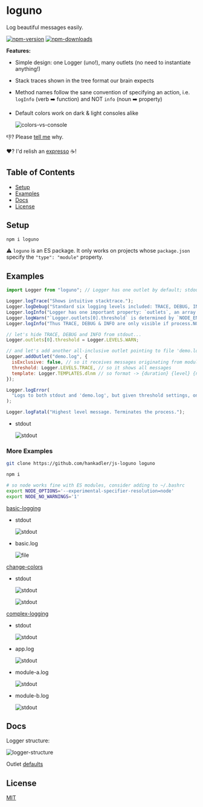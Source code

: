 # loguno

Log beautiful messages easily.

[![npm-version](https://img.shields.io/npm/v/loguno.svg)](https://www.npmjs.com/package/loguno)
[![npm-downloads](https://img.shields.io/npm/dm/loguno.svg)](https://npmcharts.com/compare/loguno?minimal=true)

**Features:**

- Simple design: one Logger (uno!), many outlets (no need to instantiate anything!)
- Stack traces shown in the tree format our brain expects
- Method names follow the sane convention of specifying an action,
  i.e. ``logInfo`` (verb :arrow_right: function) and NOT ``info`` (noun :arrow_right: property)
- Default colors work on dark & light consoles alike

  ![colors-vs-console](images/colors-vs-console.png)

:thumbsdown:? Please [tell me](https://github.com/hankadler/js-loguno/issues) why.

:heart:? I'd relish an [expresso](https://www.patreon.com/user?u=80437116) :coffee:!

## Table of Contents

- [Setup](#setup)
- [Examples](#examples)
- [Docs](#docs)
- [License](#license)

## Setup

```bash
npm i loguno
```

:warning: ``loguno`` is an ES package. It only works on projects whose ``package.json`` specify the
``"type": "module"`` property.

## Examples

```js
import Logger from "loguno"; // Logger has one outlet by default; stdout

Logger.logTrace("Shows intuitive stacktrace.");
Logger.logDebug("Standard six logging levels included: TRACE, DEBUG, INFO, WARN, ERROR, FATAL");
Logger.logInfo("Logger has one important property: `outlets`, an array of output config objects.");
Logger.logWarn("`Logger.outlets[0].threshold` is determined by `NODE_ENV`.");
Logger.logInfo("Thus TRACE, DEBUG & INFO are only visible if process.NODE_ENV != 'production'.");

// let's hide TRACE, DEBUG and INFO from stdout...
Logger.outlets[0].threshold = Logger.LEVELS.WARN;

// and let's add another all-inclusive outlet pointing to file 'demo.log'
Logger.addOutlet("demo.log", {
  isExclusive: false, // so it receives messages originating from modules other than this one
  threshold: Logger.LEVELS.TRACE, // so it shows all messages
  template: Logger.TEMPLATES.dlnm // so format -> {duration} {level} {name} : {message}
});

Logger.logError(
  "Logs to both stdout and 'demo.log', but given threshold settings, only 'demo.log' shows trace."
);

Logger.logFatal("Highest level message. Terminates the process.");
```

- stdout
  
  ![stdout](images/demo-stdout.png)

### More Examples

```bash
git clone https://github.com/hankadler/js-loguno loguno

npm i

# so node works fine with ES modules, consider adding to ~/.bashrc
export NODE_OPTIONS='--experimental-specifier-resolution=node'
export NODE_NO_WARNINGS='1'
```

[basic-logging](examples/basic.js)
  
- stdout
  
  ![stdout](images/basic-stdout.png)
  
- basic.log
  
  ![file](images/basic-file.png)

[change-colors](examples/changeColors.js)

- stdout

  ![stdout](images/change-colors-dark.png)
  
  ![stdout](images/change-colors-light.png)

[complex-logging](examples/complex)

- stdout

  ![stdout](images/complex-logging-stdout.png)

- app.log

  ![stdout](images/complex-logging-app.png)

- module-a.log

  ![stdout](images/complex-logging-module-a.png)

- module-b.log

  ![stdout](images/complex-logging-module-b.png)
 
## Docs

Logger structure:

![logger-structure](docs/Logger.svg)

Outlet [defaults](src/constants/OUTLET_CONFIG.js)

## License

[MIT](LICENSE)
